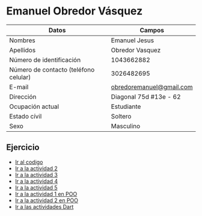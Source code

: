 # Emanuel Obredor Vásquez
  
|Datos|Campos|
|-----|-----|
|Nombres|Emanuel Jesus|  
|Apellidos|Obredor Vasquez|  
|Número de identificación|1043662882|
|Número de contacto (teléfono celular)|3026482695|
|E-mail|obredoremanuel@gmail.com|
|Dirección|Diagonal 75d #13e - 62|
|Ocupación actual|Estudiante|
|Estado cívil|Soltero|
|Sexo|Masculino|  

## Ejercicio 
- [Ir al codigo](/Emanuel_Obredor/Actividad_1/Codigo.md)  
- [Ir a la actividad 2](/Emanuel_Obredor/Actividad_2//)  
- [Ir a la actividad 3](/Emanuel_Obredor/Actividad_3/)  
- [Ir a la actividad 4](/Emanuel_Obredor/Actividad_4/)  
- [Ir a la actividad 5](/Emanuel_Obredor/Actividad_5/)  
- [Ir a la actividad 1 en POO](/Emanuel_Obredor/Actividad1_herencia/C%C3%B3digo_herencia.md)
- [Ir a la actividad 2 en POO](/Emanuel_Obredor/Actividad1_herencia/C%C3%B3digo_herencia2.md)
- [Ir a las actividades Dart](/Emanuel_Obredor/Dart/)
